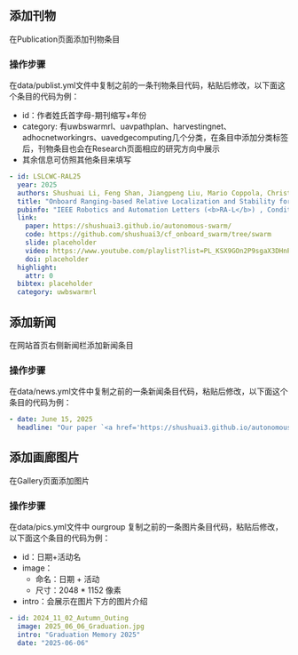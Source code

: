 ## 添加刊物
在Publication页面添加刊物条目
### 操作步骤
在data/publist.yml文件中复制之前的一条刊物条目代码，粘贴后修改，以下面这个条目的代码为例：
- id：作者姓氏首字母-期刊缩写+年份
- category: 有uwbswarmrl、uavpathplan、harvestingnet、adhocnetworkingrs、uavedgecomputing几个分类，在条目中添加分类标签后，刊物条目也会在Research页面相应的研究方向中展示
- 其余信息可仿照其他条目来填写

```yml
- id: LSLCWC-RAL25
  year: 2025
  authors: Shushuai Li, Feng Shan, Jiangpeng Liu, Mario Coppola, Christophe De Wagter, and Guido de Croon
  title: "Onboard Ranging-based Relative Localization and Stability for Lightweight Aerial Swarms"
  pubinfo: "IEEE Robotics and Automation Letters (<b>RA-L</b>) , Conditionally Accepted on Jun 15, 2025."
  link:
    paper: https://shushuai3.github.io/autonomous-swarm/
    code: https://github.com/shushuai3/cf_onboard_swarm/tree/swarm
    slide: placeholder
    video: https://www.youtube.com/playlist?list=PL_KSX9GOn2P9sgaX3DHnPsnBCJ76fLNJ5
    doi: placeholder
  highlight: 
    attr: 0
  bibtex: placeholder
  category: uwbswarmrl
```

## 添加新闻
在网站首页右侧新闻栏添加新闻条目
### 操作步骤
在data/news.yml文件中复制之前的一条新闻条目代码，粘贴后修改，以下面这个条目的代码为例：
```yml
- date: June 15, 2025
  headline: "Our paper `<a href='https://shushuai3.github.io/autonomous-swarm/'>Onboard Ranging-based Relative Localization and Stability for Lightweight Aerial Swarms</a>' was conditionally accepted by IEEE Robotics and Automation Letters (RA-L)."

```

## 添加画廊图片
在Gallery页面添加图片
### 操作步骤
在data/pics.yml文件中 ourgroup 复制之前的一条图片条目代码，粘贴后修改，以下面这个条目的代码为例：
- id：日期+活动名
- image：
  - 命名：日期 + 活动
  - 尺寸：2048 * 1152 像素
- intro：会展示在图片下方的图片介绍

```yml
- id: 2024_11_02_Autumn_Outing
  image: 2025_06_06_Graduation.jpg
  intro: "Graduation Memory 2025"
  date: "2025-06-06"
```
